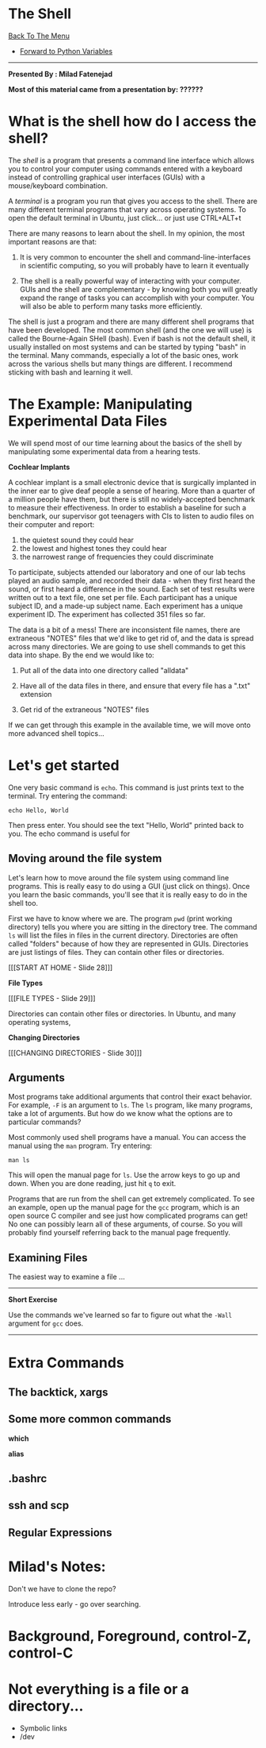 # The Shell

[Back To The Menu](http://github.com/thehackerwithin/UofCSCBC2012/)
- [Forward to Python Variables](http://github.com/thehackerwithin/UofCSCBC2012/tree/master/2a-PythonVariables/)

* * * * *

**Presented By : Milad Fatenejad**

**Most of this material came from a presentation by: ??????**

# What is the shell how do I access the shell?

The *shell* is a program that presents a command line interface
which allows you to control your computer using commands entered
with a keyboard instead of controlling graphical user interfaces
(GUIs) with a mouse/keyboard combination.

A *terminal* is a program you run that gives you access to the
shell. There are many different terminal programs that vary across
operating systems. To open the default terminal in Ubuntu, just
click... or just use CTRL+ALT+t
	 
There are many reasons to learn about the shell. In my opinion, the
most important reasons are that: 

1.  It is very common to encounter the shell and
    command-line-interfaces in scientific computing, so you will
    probably have to learn it eventually 

2.  The shell is a really powerful way of interacting with your
    computer. GUIs and the shell are complementary - by knowing both
    you will greatly expand the range of tasks you can accomplish with
    your computer. You will also be able to perform many tasks more
    efficiently.

The shell is just a program and there are many different shell
programs that have been developed. The most common shell (and the one
we will use) is called the Bourne-Again SHell (bash). Even if bash is
not the default shell, it usually installed on most systems and can be
started by typing "bash" in the terminal. Many commands, especially a
lot of the basic ones, work across the various shells but many things
are different. I recommend sticking with bash and learning it well.

# The Example: Manipulating Experimental Data Files

We will spend most of our time learning about the basics of the shell
by manipulating some experimental data from a hearing tests. 

**Cochlear Implants**

A cochlear implant is a small electronic device that is surgically
implanted in the inner ear to give deaf people a sense of
hearing. More than a quarter of a million people have them, but there
is still no widely-accepted benchmark to measure their effectiveness.
In order to establish a baseline for such a benchmark, our supervisor
got teenagers with CIs to listen to audio files on their computer and
report:

1.  the quietest sound they could hear
2.  the lowest and highest tones they could hear
3.  the narrowest range of frequencies they could discriminate

To participate, subjects attended our laboratory and one of our lab
techs played an audio sample, and recorded their data - when they
first heard the sound, or first heard a difference in the sound.  Each
set of test results were written out to a text file, one set per file.
Each participant has a unique subject ID, and a made-up subject name.
Each experiment has a unique experiment ID. The experiment has
collected 351 files so far.

The data is a bit of a mess! There are inconsistent file names, there
are extraneous "NOTES" files that we'd like to get rid of, and the
data is spread across many directories. We are going to use shell
commands to get this data into shape. By the end we would like to:

1.  Put all of the data into one directory called "alldata"

2.  Have all of the data files in there, and ensure that every file
    has a ".txt" extension

3.  Get rid of the extraneous "NOTES" files

If we can get through this example in the available time, we will move
onto more advanced shell topics...

# Let's get started

One very basic command is `echo`. This command is just prints text to
the terminal. Try entering the command:

    echo Hello, World

Then press enter. You should see the text "Hello, World" printed back
to you. The echo command is useful for 

## Moving around the file system

Let's learn how to move around the file system using command line
programs. This is really easy to do using a GUI (just click on
things). Once you learn the basic commands, you'll see that it is
really easy to do in the shell too. 

First we have to know where we are. The program `pwd` (print working
directory) tells you where you are sitting in the directory tree. The
command `ls` will list the files in files in the current
directory. Directories are often called "folders" because of how they
are represented in GUIs. Directories are just listings of files. They
can contain other files or directories.

[[[START AT HOME - Slide 28]]]

**File Types**

[[[FILE TYPES - Slide 29]]]

Directories can contain other files or directories. In Ubuntu, and
many operating systems, 

**Changing Directories**

[[[CHANGING DIRECTORIES - Slide 30]]]

## Arguments

Most programs take additional arguments that control their exact
behavior. For example, `-F` is an argument to `ls`.  The `ls` program,
like many programs, take a lot of arguments. But how do we know what
the options are to particular commands?

Most commonly used shell programs have a manual. You can access the
manual using the `man` program. Try entering:

    man ls

This will open the manual page for `ls`. Use the arrow keys to go up
and down. When you are done reading, just hit `q` to exit.

Programs that are run from the shell can get extremely complicated. To
see an example, open up the manual page for the `gcc` program, which
is an open source C compiler and see just how complicated programs can
get! No one can possibly learn all of these arguments, of course. So
you will probably find yourself referring back to the manual page
frequently.


## Examining Files ##

The easiest way to examine a file ...

* * * *
**Short Exercise**

Use the commands we've learned so far to figure out what the `-Wall`
argument for `gcc` does.
* * * *

# Extra Commands

## The backtick, xargs

## Some more common commands

**which**

**alias**

## .bashrc

## ssh and scp

## Regular Expressions

# Milad's Notes:

Don't we have to clone the repo?

Introduce less early - go over searching. 

# Background, Foreground, control-Z, control-C

# Not everything is a file or a directory...
- Symbolic links
- /dev